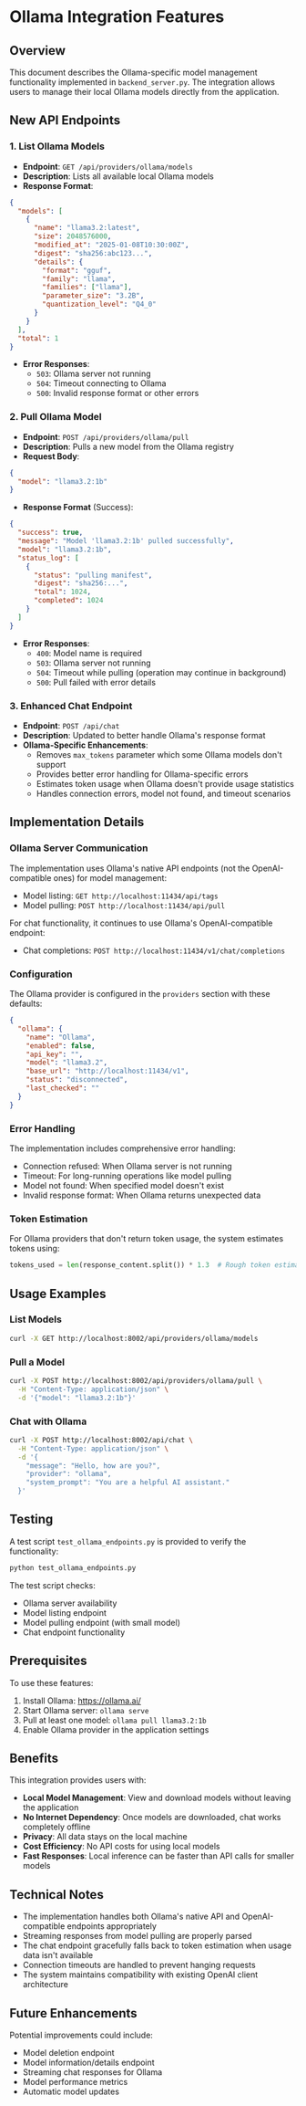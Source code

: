 # Ollama Integration Features

## Overview

This document describes the Ollama-specific model management functionality implemented in `backend_server.py`. The integration allows users to manage their local Ollama models directly from the application.

## New API Endpoints

### 1. List Ollama Models
- **Endpoint**: `GET /api/providers/ollama/models`
- **Description**: Lists all available local Ollama models
- **Response Format**:
```json
{
  "models": [
    {
      "name": "llama3.2:latest",
      "size": 2048576000,
      "modified_at": "2025-01-08T10:30:00Z",
      "digest": "sha256:abc123...",
      "details": {
        "format": "gguf",
        "family": "llama",
        "families": ["llama"],
        "parameter_size": "3.2B",
        "quantization_level": "Q4_0"
      }
    }
  ],
  "total": 1
}
```
- **Error Responses**:
  - `503`: Ollama server not running
  - `504`: Timeout connecting to Ollama
  - `500`: Invalid response format or other errors

### 2. Pull Ollama Model
- **Endpoint**: `POST /api/providers/ollama/pull`
- **Description**: Pulls a new model from the Ollama registry
- **Request Body**:
```json
{
  "model": "llama3.2:1b"
}
```
- **Response Format** (Success):
```json
{
  "success": true,
  "message": "Model 'llama3.2:1b' pulled successfully",
  "model": "llama3.2:1b",
  "status_log": [
    {
      "status": "pulling manifest",
      "digest": "sha256:...",
      "total": 1024,
      "completed": 1024
    }
  ]
}
```
- **Error Responses**:
  - `400`: Model name is required
  - `503`: Ollama server not running
  - `504`: Timeout while pulling (operation may continue in background)
  - `500`: Pull failed with error details

### 3. Enhanced Chat Endpoint
- **Endpoint**: `POST /api/chat`
- **Description**: Updated to better handle Ollama's response format
- **Ollama-Specific Enhancements**:
  - Removes `max_tokens` parameter which some Ollama models don't support
  - Provides better error handling for Ollama-specific errors
  - Estimates token usage when Ollama doesn't provide usage statistics
  - Handles connection errors, model not found, and timeout scenarios

## Implementation Details

### Ollama Server Communication

The implementation uses Ollama's native API endpoints (not the OpenAI-compatible ones) for model management:
- Model listing: `GET http://localhost:11434/api/tags`
- Model pulling: `POST http://localhost:11434/api/pull`

For chat functionality, it continues to use Ollama's OpenAI-compatible endpoint:
- Chat completions: `POST http://localhost:11434/v1/chat/completions`

### Configuration

The Ollama provider is configured in the `providers` section with these defaults:
```json
{
  "ollama": {
    "name": "Ollama",
    "enabled": false,
    "api_key": "",
    "model": "llama3.2",
    "base_url": "http://localhost:11434/v1",
    "status": "disconnected",
    "last_checked": ""
  }
}
```

### Error Handling

The implementation includes comprehensive error handling:
- Connection refused: When Ollama server is not running
- Timeout: For long-running operations like model pulling
- Model not found: When specified model doesn't exist
- Invalid response format: When Ollama returns unexpected data

### Token Estimation

For Ollama providers that don't return token usage, the system estimates tokens using:
```python
tokens_used = len(response_content.split()) * 1.3  # Rough token estimation
```

## Usage Examples

### List Models
```bash
curl -X GET http://localhost:8002/api/providers/ollama/models
```

### Pull a Model
```bash
curl -X POST http://localhost:8002/api/providers/ollama/pull \
  -H "Content-Type: application/json" \
  -d '{"model": "llama3.2:1b"}'
```

### Chat with Ollama
```bash
curl -X POST http://localhost:8002/api/chat \
  -H "Content-Type: application/json" \
  -d '{
    "message": "Hello, how are you?",
    "provider": "ollama",
    "system_prompt": "You are a helpful AI assistant."
  }'
```

## Testing

A test script `test_ollama_endpoints.py` is provided to verify the functionality:

```bash
python test_ollama_endpoints.py
```

The test script checks:
- Ollama server availability
- Model listing endpoint
- Model pulling endpoint (with small model)
- Chat endpoint functionality

## Prerequisites

To use these features:
1. Install Ollama: https://ollama.ai/
2. Start Ollama server: `ollama serve`
3. Pull at least one model: `ollama pull llama3.2:1b`
4. Enable Ollama provider in the application settings

## Benefits

This integration provides users with:
- **Local Model Management**: View and download models without leaving the application
- **No Internet Dependency**: Once models are downloaded, chat works completely offline
- **Privacy**: All data stays on the local machine
- **Cost Efficiency**: No API costs for using local models
- **Fast Responses**: Local inference can be faster than API calls for smaller models

## Technical Notes

- The implementation handles both Ollama's native API and OpenAI-compatible endpoints appropriately
- Streaming responses from model pulling are properly parsed
- The chat endpoint gracefully falls back to token estimation when usage data isn't available
- Connection timeouts are handled to prevent hanging requests
- The system maintains compatibility with existing OpenAI client architecture

## Future Enhancements

Potential improvements could include:
- Model deletion endpoint
- Model information/details endpoint
- Streaming chat responses for Ollama
- Model performance metrics
- Automatic model updates
